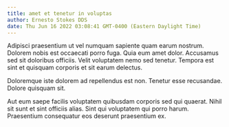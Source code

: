```yaml
---
title: amet et tenetur in voluptas
author: Ernesto Stokes DDS
date: Thu Jun 16 2022 03:08:41 GMT-0400 (Eastern Daylight Time)
---
```

Adipisci praesentium ut vel numquam sapiente quam earum nostrum. Dolorem nobis est occaecati porro fuga. Quia eum amet dolor. Accusamus sed sit doloribus officiis. Velit voluptatem nemo sed tenetur. Tempora est sint et quisquam corporis et sit earum delectus.

 Doloremque iste dolorem ad repellendus est non. Tenetur esse recusandae. Dolore quisquam sit.

 Aut eum saepe facilis voluptatem quibusdam corporis sed qui quaerat. Nihil sit sunt et sint officiis alias. Sint qui voluptatem qui porro harum. Praesentium consequatur eos deserunt praesentium ex.